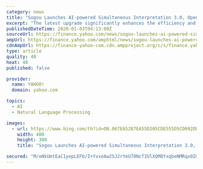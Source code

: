 ```yaml
---
category: news
title: "Sogou Launches AI-powered Simultaneous Interpretation 3.0, Opening a New Era of Multimodal Cognition Capacity"
excerpt: "The latest upgrade significantly enhances the efficiency and accuracy of machine translation by integrating computer vision capacity and AI self-learning capacity that instantly captures and ..."
publishedDateTime: 2020-01-03T04:13:00Z
sourceUrl: https://finance.yahoo.com/news/sogou-launches-ai-powered-simultaneous-034500810.html
ampUrl: https://finance.yahoo.com/amphtml/news/sogou-launches-ai-powered-simultaneous-034500810.html
cdnAmpUrl: https://finance-yahoo-com.cdn.ampproject.org/c/s/finance.yahoo.com/amphtml/news/sogou-launches-ai-powered-simultaneous-034500810.html
type: article
quality: 40
heat: 40
published: false

provider:
  name: YAHOO!
  domain: yahoo.com

topics:
  - AI
  - Natural Language Processing

images:
  - url: https://www.bing.com/th?id=ON.067E65287EA55D205CDE555D5CD092DD
    width: 400
    height: 300
    title: "Sogou Launches AI-powered Simultaneous Interpretation 3.0, Opening a New Era of Multimodal Cognition Capacity"

secured: "M/oNkUmtEaC1yepLEFb/I+YvxoAw25J2rYeU70NcTIUlXQM8YxqbeNMRqx0ZmkwSxnPu0olElY4b6Ld+XBhIS0eb5oJSU1NQdIjUpn722xO/T7EOUGceQp3lDZQxwWo/TQFBuCqIZL0eaTdp2Izx/+IPx6Tvg0HetRMs4Oc6tHflrW/i/Y+nq7Q5FizbVFDLD704TIwMq8k7tiDdC8KvJWM/OsE7ptjHCYqsSssMi0c3OdEQTv3mRbz5VJsWycjLUxqWukKOy4S5wDN5OCiKbg==;CU/itVJLvbDRuAbQcnHNlw=="
---
```


